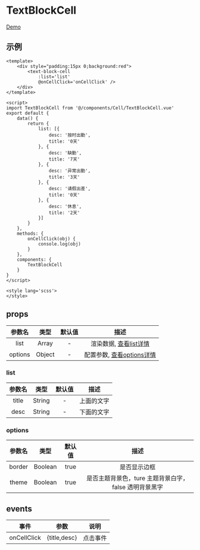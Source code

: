 # TextBlockCell
[Demo](https://watasi.cn/infozx_api/dist/#/textBlockCell)

## 示例
``` vue{10}
<template>
	<div style="padding:15px 0;background:red">
		<text-block-cell
			:list='list'
			@onCellClick='onCellClick' />
	</div>
</template>

<script>
import TextBlockCell from '@/components/Cell/TextBlockCell.vue'
export default {
	data() {
		return {
			list: [{
				desc: '按时出勤',
				title: '0天'
			}, {
				desc: '缺勤',
				title: '7天'
			}, {
				desc: '异常出勤',
				title: '3天'
			}, {
				desc: '请假出差',
				title: '0天'
			}, {
				desc: '休息',
				title: '2天'
			}]
		}
	},
	methods: {
		onCellClick(obj) {
			console.log(obj)
		}
	},
	components: {
		TextBlockCell
	}
}
</script>

<style lang='scss'>
</style>
```

## props
|参数名|类型|默认值|描述|
|:---:|:---:|:---:|:---:|
|list|Array|-|渲染数据, [查看list详情](#list)|
|options|Object|-|配置参数, [查看options详情](#options)|

### list
|参数名|类型|默认值|描述|
|:---:|:---:|:---:|:---:|
|title|String|-|上面的文字|
|desc|String|-|下面的文字|

### options
|参数名|类型|默认值|描述|
|:---:|:---:|:---:|:---:|
|border|Boolean|true|是否显示边框|
|theme|Boolean|true|是否主题背景色，ture 主题背景白字，false 透明背景黑字|

## events
|事件|参数|说明|
|:---:|:---:|:---:|
|onCellClick|{title,desc}|点击事件|